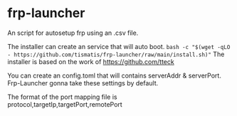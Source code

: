 # frp-launcher
An script for autosetup frp using an .csv file.

The installer can create an service that will auto boot. 
`bash -c "$(wget -qLO - https://github.com/tismatis/frp-launcher/raw/main/install.sh)"`
The installer is based on the work of https://github.com/tteck

You can create an config.toml that will contains serverAddr & serverPort.
Frp-Launcher gonna take these settings by default.

The format of the port mapping file is protocol,targetIp,targetPort,remotePort